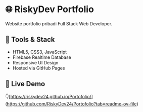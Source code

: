 # 🌐 RiskyDev Portfolio

Website portfolio pribadi Full Stack Web Developer.

## 🚀 Tools & Stack
- HTML5, CSS3, JavaScript
- Firebase Realtime Database
- Responsive UI Design
- Hosted via GitHub Pages

## 🔗 Live Demo
👇[https://riskydev24.github.io/Portofolio/] (https://github.com/RiskyDev24/Portofolio?tab=readme-ov-file)

